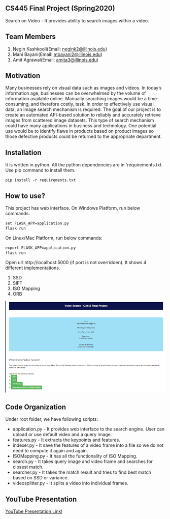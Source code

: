 
## CS445 Final Project (Spring2020)
Search on Video - It provides ability to search images within a video.

## Team Members
1. Negin Kashkooli(Email: negink2@illinois.edu)
2. Mani Bayani(Email: mbayani2@illinois.edu)
3. Amit Agrawal(Email: amita3@illinois.edu)

## Motivation
Many businesses rely on visual data such as images and videos. In today’s information age, businesses
can be overwhelmed by the volume of information available online. Manually searching images
would be a time-consuming, and therefore costly, task. In order to effectively use visual data, an
image search mechanism is required. The goal of our project is to create an automated API-based
solution to reliably and accurately retrieve images from scattered image datasets. This type of search
mechanism could have many applications in business and technology. One potential use would be
to identify flaws in products based on product images so those defective products could be returned
to the appropriate department.

## Installation
It is written in python. All the python dependencies are in 'requirements.txt. Use pip command to install them.
```
pip install -r requirements.txt
```

## How to use?
This project has web interface. 
On Windows Platform, run below commands:
```
set FLASK_APP=application.py
flask run
```
On Linux/Mac Platform, run below commands:
```
export FLASK_APP=application.py
flask run
```
Open url http://localhost:5000 (if port is not overridden). It shows 4 different implementations.
1. SSD
2. SIFT
3. ISO Mapping
4. ORB

![Welcome Page](project-welcome%20page.png)

## Code Organization
Under root folder, we have following scripts:
- application.py - It provides web interface to the search engine. User can upload or use default video and a query image. 
- features.py - It extracts the keypoints and features.
- indexer.py - It save the features of a video frame into a file so we do not need to compute it again and again.
- ISOMapping.py - It has all the functionality of ISO Mapping.
- search.py - It takes query image and video frame and searches for closest match.
- searcher.py - It takes the match result and tries to find best match based on SSD or variance.
- videosplitter.py - It splits a video into individual frames.

## YouTube Presentation
[YouTube Presentation Link!](https://www.youtube.com/embed/7WtMH7xXYCE)
